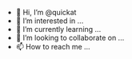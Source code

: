 - 👋 Hi, I’m @quickat
- 👀 I’m interested in ...
- 🌱 I’m currently learning ...
- 💞️ I’m looking to collaborate on ...
- 📫 How to reach me ...

<!---
quickat/quickat is a ✨ special ✨ repository because its `README.md` (this file) appears on your GitHub profile.
You can click the Preview link to take a look at your changes.
--->
